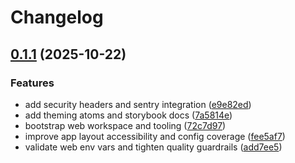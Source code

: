 # Changelog

## [0.1.1](https://github.com/Inneren12/summa.vision-site/compare/summa-web-v0.1.0...summa-web-v0.1.1) (2025-10-22)


### Features

* add security headers and sentry integration ([e9e82ed](https://github.com/Inneren12/summa.vision-site/commit/e9e82edc0e5ca5d339cbd02121be711b13e1dc9d))
* add theming atoms and storybook docs ([7a5814e](https://github.com/Inneren12/summa.vision-site/commit/7a5814e36e94fabb518db47cd8df5f797210dbf3))
* bootstrap web workspace and tooling ([72c7d97](https://github.com/Inneren12/summa.vision-site/commit/72c7d97d0a32ed9398b9b02f1d424f58b8ec7c87))
* improve app layout accessibility and config coverage ([fee5af7](https://github.com/Inneren12/summa.vision-site/commit/fee5af7afa8377ec700694760238683cbc25f3b7))
* validate web env vars and tighten quality guardrails ([add7ee5](https://github.com/Inneren12/summa.vision-site/commit/add7ee51a340231ca95f1c48865ccf852082386c))
